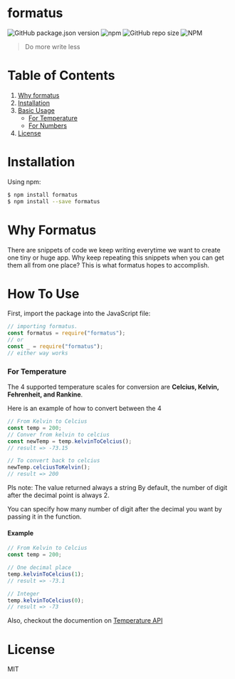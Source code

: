 # formatus

![GitHub package.json version](https://img.shields.io/github/package-json/v/joshtru/formatus?color=red)
![npm](https://img.shields.io/npm/dw/formatus)
![GitHub repo size](https://img.shields.io/github/repo-size/joshtru/formatus)
![NPM](https://img.shields.io/npm/l/formatus)

> Do more write less

# Table of Contents

1. [Why formatus](#)
2. [Installation](#Installation)
3. [Basic Usage](#how-to-use)
   - [For Temperature](#for-temperature)
   - [For Numbers](#for-numbers)
4. [License](#License)

# Installation

Using npm:

```bash
$ npm install formatus
$ npm install --save formatus
```

# Why Formatus

There are snippets of code we keep writing everytime we want to create one tiny or huge app. Why keep repeating this snippets when you can get them all from one place? This is what formatus hopes to accomplish.

# How To Use

First, import the package into the JavaScript file:

```js
// importing formatus.
const formatus = require("formatus");
// or
const _ = require("formatus");
// either way works
```

### For Temperature

The 4 supported temperature scales for conversion are **Celcius, Kelvin, Fehrenheit, and Rankine**.

Here is an example of how to convert between the 4

```js
// From Kelvin to Celcius
const temp = 200;
// Conver from kelvin to celcius
const newTemp = temp.kelvinToCelcius();
// result => -73.15

// To convert back to celcius
newTemp.celciusToKelvin();
// result => 200
```

Pls note: The value returned always a string
By default, the number of digit after the decimal point is always 2.

You can specify how many number of digit after the decimal you want by passing it in the function.

#### Example

```js
// From Kelvin to Celcius
const temp = 200;

// One decimal place
temp.kelvinToCelcius(1);
// result => -73.1

// Integer
temp.kelvinToCelcius(0);
// result => -73
```

Also, checkout the documention on [Temperature API](./docs/temperature.md)

# License

MIT
